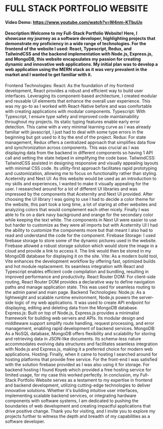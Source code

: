 # FULL STACK PORTFOLIO WEBSITE
#### Video Demo:  https://www.youtube.com/watch?v=W4nm-KTbuUo
#### Description:Welcome to my Full-Stack Portfolio Website! Here, I showcase my journey as a software developer, highlighting projects that demonstrate my proficiency in a wide range of technologies. For the frontend of the website I used: React, Typescript, Redux, and TailwindCSS and the backend implementation with Node.js, Express.js, and MongoDB, this website encapsulates my passion for creating dynamic and innovative web applications. My initial plan was to develop a web application using the MERN stack as it was very prevalent in the market and I wanted to get familiar with it.
Frontend Technologies:
React: As the foundation of my frontend development, React provides a robust and efficient way to build user interfaces. Leveraging its component-based architecture, I created modular and reusable UI elements that enhance the overall user experience. This was my go-to as I worked with React-Native before and was comfortable with creating applications with modular components.
Typescript: With Typescript, I ensure type safety and improved code maintainability throughout my projects. Its static typing features enable early error detection. This came with a very minimal learning curve as I was already familiar with javascript, I just had to deal with some type errors in the beginning but got used to it by the end of the project.
Redux: For state management, Redux offers a centralized approach that simplifies data flow and synchronization across components. This was crucial as I was displaying data from the backend in different components so having 1 API call and setting the state helped in simplifying the code base. 
TailwindCSS: TailwindCSS assisted in designing responsive and visually appealing layouts with minimal CSS code. Its utility-first approach facilitates rapid prototyping and customization, allowing me to focus on functionality rather than styling. 
Aceternity and Next UI: As this website would be used as an introduction to my skills and experiences, I wanted to make it visually appealing for the user. I researched around for a lot of different UI libraries and was impressed by the components that Aceternity and Next UI provided. After choosing the UI library I was going to use I had to decide a color theme for the website, this part took a long time, a lot of staring at other websites and analyzing colors that would complement each other nicely. Finally I was able to fix on a dark navy background and orange for the secondary color while keeping the text white. The components in Next UI were easier to use but harder to customize as they were all imports but with Aceternity UI I had the ability to customize the components more but that meant I also had to read and understand the code for the component. 
Firebase Storage: I used firebase storage to store some of the dynamic pictures used in the website. Firebase allowed a robust storage solution which would store the image in a cloud and provide a link to access it. The link would then be stored in my MongoDB database for displaying it on the site.
Vite: As a modern build tool, Vite enhances the development workflow by offering fast, optimized builds and hot module replacement. Its seamless integration with React and Typescript enables efficient code compilation and bundling, resulting in improved performance and productivity.
React Router DOM: For client-side routing, React Router DOM provides a declarative way to define navigation paths and manage application state. This was used for seamless routing to the admin panel and main page.
Backend Technologies:
Node.js: As a lightweight and scalable runtime environment, Node.js powers the server-side logic of my web applications. It was used to create API endpoint for displaying, editing and deleting data from the MongoDB database.
Express.js: Built on top of Node.js, Express.js provides a minimalist framework for building web servers and APIs. Its modular design and middleware support simplify route handling, request processing, and error management, enabling rapid development of backend services.
MongoDB: As a NoSQL database, MongoDB offers flexibility and scalability for storing and retrieving data in JSON-like documents. Its schema-less nature accommodates evolving data structures and facilitates seamless integration with Node.js and Express.js, making it a preferred choice for modern web applications.
Hosting:
Finally, when it came to hosting I searched around for hosting platforms that provide free service. For the front-end I was satisfied with the solution firebase provided as I was also using it for storage. For backend hosting I found Koyeb which provided a free hosting service for limited usage, for my case this worked perfectly. 
In conclusion, my Full-Stack Portfolio Website serves as a testament to my expertise in frontend and backend development, utilizing cutting-edge technologies to deliver innovative solutions. Whether it's building intuitive user interfaces, implementing scalable backend services, or integrating hardware components with software systems, I am dedicated to pushing the boundaries of web development and creating impactful applications that drive positive change. Thank you for visiting, and I invite you to explore my projects further to witness the depth and breadth of my capabilities as a software developer.
